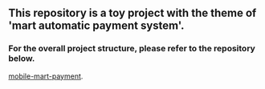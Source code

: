 ## This repository is a toy project with the theme of 'mart automatic payment system'.

### For the overall project structure, please refer to the repository below.
[mobile-mart-payment](https://github.com/j00hyun/mobile-mart-payment.git).
